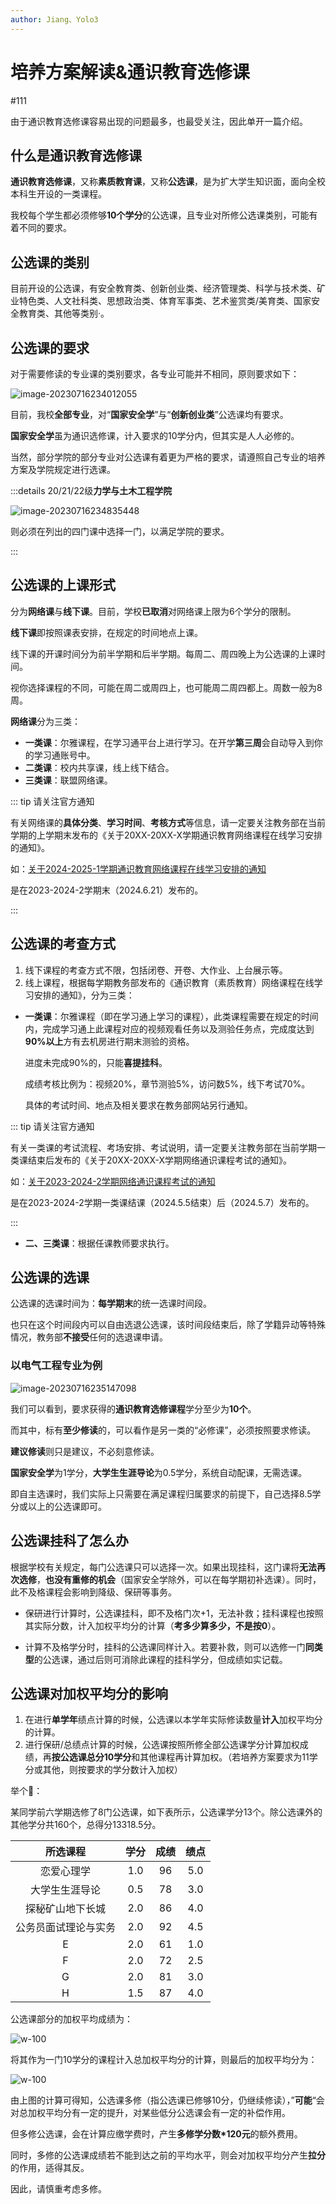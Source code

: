 ```yaml
---
author: Jiang、Yolo3
---
```




# 培养方案解读&通识教育选修课

#111

由于通识教育选修课容易出现的问题最多，也最受关注，因此单开一篇介绍。

## 什么是通识教育选修课

**通识教育选修课**，又称**素质教育课**，又称**公选课**，是为扩大学生知识面，面向全校本科生开设的一类课程。

我校每个学生都必须修够**10个学分**的公选课，且专业对所修公选课类别，可能有着不同的要求。

## 公选课的类别

目前开设的公选课，有安全教育类、创新创业类、经济管理类、科学与技术类、矿业特色类、人文社科类、思想政治类、体育军事类、艺术鉴赏类/美育类、国家安全教育类、其他等类别·。

## 公选课的要求

对于需要修读的专业课的类别要求，各专业可能并不相同，原则要求如下：

![image-20230716234012055](https://jwb.cumt.edu.cn/__local/9/27/63/9C5CC4785D7E3683E7B77A3FA71_335E98D0_2441E.jpg)

目前，我校**全部专业**，对“**国家安全学**”与“**创新创业类**”公选课均有要求。

**国家安全学**虽为通识选修课，计入要求的10学分内，但其实是人人必修的。

当然，部分学院的部分专业对公选课有着更为严格的要求，请遵照自己专业的培养方案及学院规定进行选课。

:::details 20/21/22级**力学与土木工程学院**

![image-20230716234835448](https://s2.loli.net/2023/07/16/8Cmhjxn2EqtPKQ5.png)

则必须在列出的四门课中选择一门，以满足学院的要求。

:::

## 公选课的上课形式

分为**网络课**与**线下课**。目前，学校**已取消**对网络课上限为6个学分的限制。

**线下课**即按照课表安排，在规定的时间地点上课。

线下课的开课时间分为前半学期和后半学期。每周二、周四晚上为公选课的上课时间。

视你选择课程的不同，可能在周二或周四上，也可能周二周四都上。周数一般为8周。

**网络课**分为三类：

- **一类课**：尔雅课程，在学习通平台上进行学习。在开学**第三周**会自动导入到你的学习通账号中。
- **二类课**：校内共享课，线上线下结合。
- **三类课**：联盟网络课。

::: tip 请关注官方通知

有关网络课的**具体分类**、**学习时间**、**考核方式**等信息，请一定要关注教务部在当前学期的上学期末发布的《关于20XX-20XX-X学期通识教育网络课程在线学习安排的通知》。

如：[关于2024-2025-1学期通识教育网络课程在线学习安排的通知](https://jwb.cumt.edu.cn/info/1102/7506.htm)

是在2023-2024-2学期末（2024.6.21）发布的。

:::

## 公选课的考查方式

1. 线下课程的考查方式不限，包括闭卷、开卷、大作业、上台展示等。
2. 线上课程，根据每学期教务部发布的《通识教育（素质教育）网络课程在线学习安排的通知》，分为三类：

- **一类课**：尔雅课程（即在学习通上学习的课程），此类课程需要在规定的时间内，完成学习通上此课程对应的视频观看任务以及测验任务点，完成度达到**90%以上**方有去机房进行期末测验的资格。

  进度未完成90%的，只能**喜提挂科**。

  成绩考核比例为：视频20%，章节测验5%，访问数5%，线下考试70%。

  具体的考试时间、地点及相关要求在教务部网站另行通知。

::: tip 请关注官方通知

有关一类课的考试流程、考场安排、考试说明，请一定要关注教务部在当前学期一类课结束后发布的《关于20XX-20XX-X学期网络通识课程考试的通知》。

如：[关于2023-2024-2学期网络通识课程考试的通知](https://jwb.cumt.edu.cn/info/1102/7430.htm)

是在2023-2024-2学期一类课结课（2024.5.5结束）后（2024.5.7）发布的。

:::

- **二、三类课**：根据任课教师要求执行。

## 公选课的选课

公选课的选课时间为：**每学期末**的统一选课时间段。

也只在这个时间段内可以自由选退公选课，该时间段结束后，除了学籍异动等特殊情况，教务部**不接受**任何的选退课申请。

### 以电气工程专业为例

![image-20230716235147098](https://s2.loli.net/2023/07/16/TIBk83CMZ5sjtPJ.png)

我们可以看到，要求获得的**通识教育选修课程**学分至少为**10个**。

而其中，标有**至少修读**的，可以看作是另一类的“必修课”，必须按照要求修读。

**建议修读**则只是建议，不必刻意修读。

**国家安全学**为1学分，**大学生生涯导论**为0.5学分，系统自动配课，无需选课。

即自主选课时，我们实际上只需要在满足课程归属要求的前提下，自己选择8.5学分或以上的公选课即可。

## 公选课挂科了怎么办

根据学校有关规定，每门公选课只可以选择一次。如果出现挂科，这门课将**无法再次选修**，**也没有重修的机会**（国家安全学除外，可以在每学期初补选课）。同时，此不及格课程会影响到降级、保研等事务。

- 保研进行计算时，公选课挂科，即不及格门次+1，无法补救；挂科课程也按照其实际分数，计入加权平均分的计算（**考多少算多少，不是按0**）。

- 计算不及格学分时，挂科的公选课同样计入。若要补救，则可以选修一门**同类型**的公选课，通过后则可消除此课程的挂科学分，但成绩如实记载。

## 公选课对加权平均分的影响

1. 在进行**单学年**绩点计算的时候，公选课以本学年实际修读数量**计入**加权平均分的计算。
2. 进行保研/总绩点计算的时候，公选课按照所修全部公选课学分计算加权成绩，再**按公选课总分10学分**和其他课程再计算加权。（若培养方案要求为11学分或其他，则按要求的学分数计入加权）

举个🌰：

某同学前六学期选修了8门公选课，如下表所示，公选课学分13个。除公选课外的其他学分共160个，总得分13318.5分。

|       所选课程       | 学分 | 成绩 | 绩点 |
| :------------------: | :--: | :--: | :--: |
|      恋爱心理学      | 1.0  |  96  | 5.0  |
|    大学生生涯导论    | 0.5  |  78  | 3.0  |
|   探秘矿山地下长城   | 2.0  |  86  | 4.0  |
| 公务员面试理论与实务 | 2.0  |  92  | 4.5  |
|          E           | 2.0  |  61  | 1.0  |
|          F           | 2.0  |  72  | 2.5  |
|          G           | 2.0  |  81  | 3.0  |
|          H           | 1.5  |  87  | 4.0  |

公选课部分的加权平均成绩为：

![w-100](https://s2.loli.net/2023/07/18/wazkZVPeGKTunj7.png)

将其作为一门10学分的课程计入总加权平均分的计算，则最后的加权平均分为：

![w-100](https://s2.loli.net/2023/07/18/oG1md6qsp2cKrDF.png)

由上图的计算可得知，公选课多修（指公选课已修够10分，仍继续修读），”**可能**“会对总加权平均分有一定的提升，对某些低分公选课会有一定的补偿作用。

但多修公选课，会在计算应缴学费时，产生**多修学分数*120元**的额外费用。

同时，多修的公选课成绩若不能到达之前的平均水平，则会对加权平均分产生**拉分**的作用，适得其反。

因此，请慎重考虑多修。